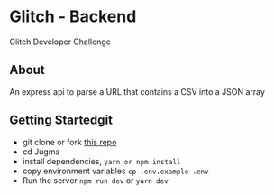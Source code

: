 # Glitch - Backend
Glitch Developer Challenge

## About
An express api to parse a URL that contains a CSV into a JSON array

## Getting Startedgit
- git clone or fork [this repo](https://github.com/neymarjimoh/glitch.git)
- cd Jugma
- install dependencies, `yarn or npm install`
- copy environment variables `cp .env.example .env`
- Run the server `npm run dev` or `yarn dev`
